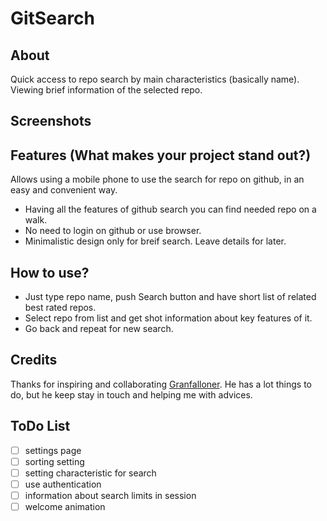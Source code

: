 # GitSearch
## About
Quick access to repo search by main characteristics (basically name). Viewing brief information of the selected repo.

## Screenshots

## Features (What makes your project stand out?)
Allows using a mobile phone to use the search for repo on github, in an easy and convenient way.
* Having all the features of github search you can find needed repo on a walk.
* No need to login on github or use browser.
* Minimalistic design only for breif search. Leave details for later.

## How to use?
* Just type repo name, push Search button and have short list of related best rated repos.
* Select repo from list and get shot information about key features of it.
* Go back and repeat for new search.

## Credits
Thanks for inspiring and collaborating [Granfalloner](https://github.com/Granfalloner). He has a lot things to do, but he keep stay in touch and helping me with advices.

## ToDo List
- [ ] settings page
- [ ] sorting setting
- [ ] setting characteristic for search
- [ ] use authentication
- [ ] information about search limits in session
- [ ] welcome animation
